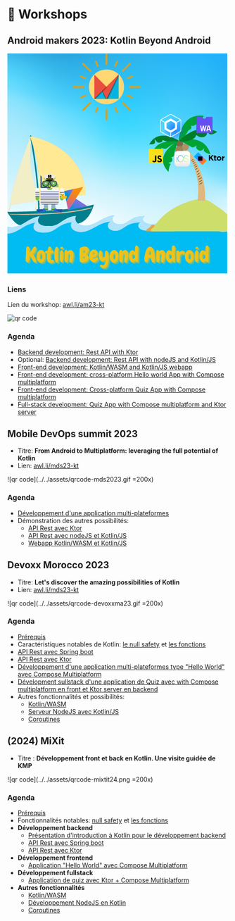 # 📅 Workshops

## Android makers 2023: Kotlin Beyond Android

![am2023 logo](../../assets/Kotlin-Beyond-Android.png)

### Liens

Lien du workshop: [awl.li/am23-kt](https://awl.li/am23-kt)

![qr code](../../assets/Androidmakers2023Kotlinshortlink.svg)

### Agenda

- [Backend development: Rest API with Ktor](../backend-development/#ktor)
- Optional: [Backend development: Rest API with nodeJS and Kotlin/JS](../backend-development/#ktor)
- [Front-end development: Kotlin/WASM and Kotlin/JS webapp](../front-development/#kotlin-js-and-kotlin-wasm)
- [Front-end development: cross-platform Hello world App with Compose multiplatform](../front-development/#compose)
- [Front-end development: Cross-platform Quiz App with Compose multiplatform](https://worldline.github.io/learning-kotlin-multiplatform/)
- [Full-stack development: Quiz App with Compose multiplatform and Ktor server](../other-technologies/#pw-add-a-ktor-server-app)

## Mobile DevOps summit 2023

- Titre: **From Android to Multiplatform: leveraging the full potential of Kotlin**
- Lien: [awl.li/mds23-kt](https://awl.li/mds23-kt)

![qr code](../../assets/qrcode-mds2023.gif =200x)

### Agenda

- [Développement d'une application multi-plateformes](../other-technologies/#pw-add-a-ktor-server-app)
- Démonstration des autres possibilités:
  - [API Rest avec Ktor](../backend-development/#ktor)
  - [API Rest avec nodeJS et Kotlin/JS](../backend-development/#ktor)
  - [Webapp Kotlin/WASM et Kotlin/JS ](../front-development/#kotlin-js-and-kotlin-wasm)

## Devoxx Morocco 2023

- Titre: **Let's discover the amazing possibilities of Kotlin**
- Lien: [awl.li/mds23-kt](https://awl.li/devoxxma23-kt)

![qr code](../../assets/qrcode-devoxxma23.gif =200x)

### Agenda

- [Prérequis](../presentation/#prerequisites)
- Caractéristiques notables de Kotlin: [le null safety](../kotlin-features/#null-safety) et [les fonctions](../kotlin-features/#functions)
- [API Rest avec Spring boot](../backend-development/#spring-framework)
- [API Rest avec Ktor](../backend-development/#ktor)
- [Développement d'une application multi-plateformes type "Hello World" avec Compose Multiplatform](../front-development/#compose)
- [Dévelopment sullstack d'une application de Quiz avec with Compose multiplatform en front et Ktor server en backend](../other-technologies/#pw-add-a-ktor-server-app)
- Autres fonctionnalités et possibilités:
  - [Kotlin/WASM](../front-development/#kotlin-js-and-kotlin-wasm)
  - [Serveur NodeJS avec Kotlin/JS](../backend-development/#nodejs)
  - [Coroutines](../kotlin-features-advanced/#concurrency-and-coroutines)

## (2024) MiXit

- Titre : **Développement front et back en Kotlin. Une visite guidée de KMP**

![qr code](../../assets/qrcode-mixtit24.png =200x)

### Agenda

- [Prérequis](../presentation/#prerequisites)
- Fonctionnalités notables: [null safety](../kotlin-features/#null-safety) et [les fonctions](../kotlin-features/#functions)
- **Développement backend**
  - [Présentation d'introduction à Kotlin pour le développement backend](https://speakerdeck.com/yostane/kotlin-pour-le-developpement-backend)
  - [API Rest avec Spring boot](../backend-development/#spring-framework)
  - [API Rest avec Ktor](../backend-development/#ktor)
- **Développement frontend**
  - [Application "Hello World" avec Compose Multiplatform](../front-development/#compose)
- **Développement fullstack**
  - [Application de quiz avec Ktor + Compose Multiplatform](../other-technologies/#pw-add-a-ktor-server-app)
- **Autres fonctionnalités**
  - [Kotlin/WASM](../front-development/#kotlin-js-and-kotlin-wasm)
  - [Développement NodeJS en Kotlin](../backend-development/#nodejs)
  - [Coroutines](../kotlin-features-advanced/#concurrency-and-coroutines)

